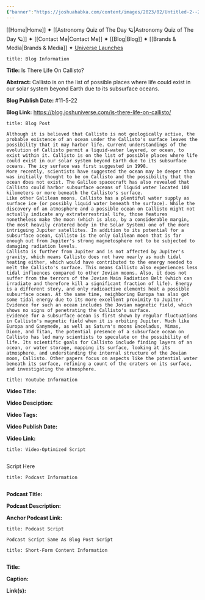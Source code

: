 ```yaml
---
{"banner":"https://joshuahabka.com/content/images/2023/02/Untitled-2--2--1--1-.webp","banner_x":0.5,"dg-publish":true,"permalink":"/blog/is-there-life-on-callisto/","dgPassFrontmatter":true,"noteIcon":"","created":"","updated":""}
---
```




<div class="transclusion internal-embed is-loaded"><div class="markdown-embed">



[[Home\|Home]] ✦ [[Astronomy Quiz of The Day 🪐\|Astronomy Quiz of The Day 🪐]] ✦ [[Contact Me\|Contact Me]] ✦ [[Blog\|Blog]] ✦ [[Brands & Media\|Brands & Media]] ✦ [Universe Launches](https://stardashusa.com/)


</div></div>


```ad-info
title: Blog Information
```

**Title:** Is There Life On Callisto?

**Abstract:** Callisto is on the list of possible places where life could exist in our solar system beyond Earth due to its subsurface oceans.

**Blog Publish Date:** #11-5-22

**Blog Link:** https://blog.joshuniverse.com/is-there-life-on-callisto/

```ad-abstract
title: Blog Post
```

	Although it is believed that Callisto is not geologically active, the probable existence of an ocean under the Callisto's surface leaves the possibility that it may harbor life. Current understandings of the evolution of Callisto permit a liquid-water layered, or ocean, to exist within it. Callisto is on the list of possible places where life could exist in our solar system beyond Earth due to its subsurface oceans. The icy surface was first suggested in 1998.
	More recently, scientists have suggested the ocean may be deeper than was initially thought to be on Callisto and the possibility that the ocean does not exist. The Galileo spacecraft has also revealed that Callisto could harbor subsurface oceans of liquid water located 100 kilometers or more beneath the Callisto's surface.
	Like other Galilean moons, Callisto has a plentiful water supply as surface ice (or possibly liquid water beneath the surface). While the discovery of an atmosphere and a possible ocean on Callisto might not actually indicate any extraterrestrial life, those features nonetheless make the moon (which is also, by a considerable margin, the most heavily cratered body in the Solar System) one of the more intriguing Jupiter satellites. In addition to its potential for a subsurface ocean, Callisto is the only Galilean moon that is far enough out from Jupiter's strong magnetosphere not to be subjected to damaging radiation levels.
	Callisto is further from Jupiter and is not affected by Jupiter's gravity, which means Callisto does not have nearly as much tidal heating either, which would have contributed to the energy needed to melt the Callisto's surface. This means Callisto also experiences less tidal influences compared to other Jovian moons. Also, it does not suffer from the terrors of the Jovian Main Radiation Belt (which can irradiate and therefore kill a significant fraction of life). Energy is a different story, and only radioactive elements heat a possible subsurface ocean. At the same time, neighboring Europa has also got some tidal energy due to its more excellent proximity to Jupiter. Evidence for such an ocean includes the Jovian magnetic field, which shows no signs of penetrating the Callisto's surface.
	Evidence for a subsurface ocean is first shown by regular fluctuations in Callisto's magnetic field when it is orbiting Jupiter. Much like Europa and Ganymede, as well as Saturn's moons Enceladus, Mimas, Dione, and Titan, the potential presence of a subsurface ocean on Callisto has led many scientists to speculate on the possibility of life. Its scientific goals for Callisto include finding layers of an ocean, or water storage, mapping its surface, looking at its atmosphere, and understanding the internal structure of the Jovian moon, Callisto. Other papers focus on aspects like the potential water beneath its surface, refining a count of the craters on its surface, and investigating the atmosphere.

```ad-info
title: Youtube Information
```

**Video Title:**

**Video Desciption:**

**Video Tags:**

**Video Publish Date:**

**Video Link:**

```ad-abstract
title: Video-Optimized Script


```

Script Here

```ad-info
title: Podcast Information


```

**Podcast Title:**

**Podcast Description:**

**Anchor Podcast Link:**

```ad-info
title: Podcast Script

Podcast Script Same As Blog Post Script

```


```ad-info
title: Short-Form Content Information


```

**Title:**

**Caption:**

**Link(s):**

